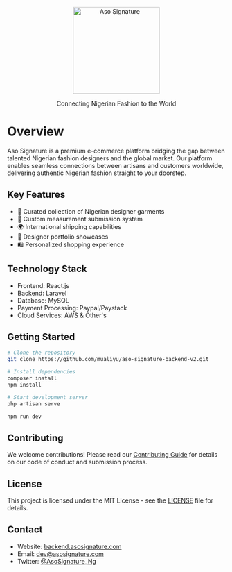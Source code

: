 <p align="center">
    <img src="https://backend.asosignature.com/themes/aso.svg" alt="Aso Signature" width="200">
</p>

<p align="center">
    Connecting Nigerian Fashion to the World
</p>

# Overview

Aso Signature is a premium e-commerce platform bridging the gap between talented Nigerian fashion designers and the global market. Our platform enables seamless connections between artisans and customers worldwide, delivering authentic Nigerian fashion straight to your doorstep.

## Key Features

- 🎨 Curated collection of Nigerian designer garments
- 📏 Custom measurement submission system
- 🌍 International shipping capabilities
- 💼 Designer portfolio showcases
- 🛍️ Personalized shopping experience

## Technology Stack

- Frontend: React.js
- Backend: Laravel
- Database: MySQL
- Payment Processing: Paypal/Paystack
- Cloud Services: AWS & Other's

## Getting Started

```bash
# Clone the repository
git clone https://github.com/mualiyu/aso-signature-backend-v2.git

# Install dependencies
composer install
npm install

# Start development server
php artisan serve

npm run dev
```

## Contributing

We welcome contributions! Please read our [Contributing Guide](CONTRIBUTING.md) for details on our code of conduct and submission process.

## License

This project is licensed under the MIT License - see the [LICENSE](LICENSE) file for details.

## Contact

- Website: [backend.asosignature.com](https://backend.asosignature.com)
- Email: dev@asosignature.com
- Twitter: [@AsoSignature_Ng](https://twitter.com/AsoSignature_Ng)

